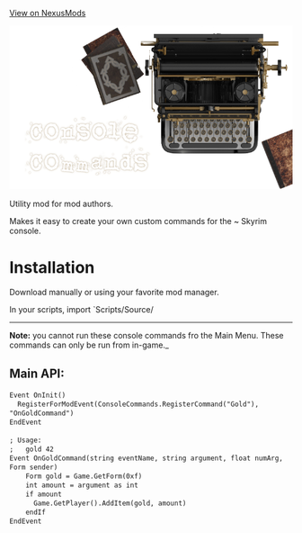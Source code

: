 [View on NexusMods](https://www.nexusmods.com/skyrimspecialedition/mods/52964)

![Custom Console Commands](Images/Logo.png)

Utility mod for mod authors.

Makes it easy to create your own custom commands for the ~ Skyrim console.

# Installation

Download manually or using your favorite mod manager.

In your scripts, import `Scripts/Source/

---

**Note:** you cannot run these console commands fro the Main Menu. These commands can only be run from in-game._






## Main API:

```psc
Event OnInit()
  RegisterForModEvent(ConsoleCommands.RegisterCommand("Gold"), "OnGoldCommand")
EndEvent

; Usage:
;   gold 42
Event OnGoldCommand(string eventName, string argument, float numArg, Form sender)
    Form gold = Game.GetForm(0xf)
    int amount = argument as int
    if amount
      Game.GetPlayer().AddItem(gold, amount)
    endIf
EndEvent
```
